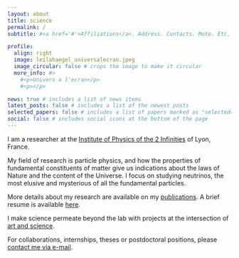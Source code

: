 ```yaml
---
layout: about
title: science
permalink: /
subtitle: #<a href='#'>Affiliations</a>. Address. Contacts. Moto. Etc.

profile:
  align: right
  image: leilahaegel_universalecran.jpeg
  image_circular: false # crops the image to make it circular
  more_info: #>
    #<p>Univers a l'ecran</p>
    #<p></p>

news: true # includes a list of news items
latest_posts: false # includes a list of the newest posts
selected_papers: false # includes a list of papers marked as "selected={true}"
social: false # includes social icons at the bottom of the page
---
```


I am a researcher at the [Institute of Physics of the 2 Infinities](https://www.ip2i.in2p3.fr/teams/manoir/?lang=en) of Lyon, France.

My field of research is particle physics, and how the properties of fundamental constituents of matter give us indications about the laws of Nature and the content of the Universe. I focus on studying neutrinos, the most elusive and mysterious of all the fundamental particles.

More details about my research are available on my [publications](https://inspirehep.net/authors/1348388).
A brief resume is available [here](https://lhaegel.github.io/assets/pdf/2024_cv_lhaegel.pdf).

I make science permeate beyond the lab with projects at the intersection of [art and science](https://lhaegel.github.io/art/).

For collaborations, internships, theses or postdoctoral positions, please [contact me via e-mail](https://annuaire.in2p3.fr/6470-11492/leila-haegel).

